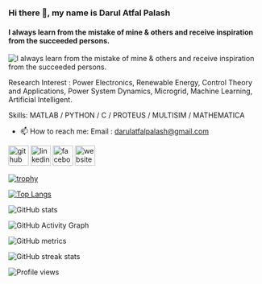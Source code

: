### Hi there 👋, my name is Darul Atfal Palash
#### I always learn from the mistake of mine & others and receive inspiration from the succeeded persons.
![I always learn from the mistake of mine & others and receive inspiration from the succeeded persons.](https://scontent.fjsr11-1.fna.fbcdn.net/v/t1.18169-9/15781506_1832355247039083_5585530414184024606_n.jpg?_nc_cat=110&ccb=1-7&_nc_sid=e3f864&_nc_ohc=jdJi14szW7EAX8J1tWl&_nc_ht=scontent.fjsr11-1.fna&oh=00_AT8EomsKhQHiaJXApsK5xd3XeQY8seELO9p5Ma7UOLtOwg&oe=634BCA9A)

Research Interest : Power Electronics, Renewable Energy, Control Theory and Applications, Power System Dynamics, Microgrid, Machine Learning, Artificial Intelligent.

Skills: MATLAB / PYTHON / C / PROTEUS / MULTISIM / MATHEMATICA

- 📫 How to reach me: Email : darulatfalpalash@gmail.com 


[<img src='https://cdn.jsdelivr.net/npm/simple-icons@3.0.1/icons/github.svg' alt='github' height='40'>](https://github.com/darul-atfal-palash)  [<img src='https://cdn.jsdelivr.net/npm/simple-icons@3.0.1/icons/linkedin.svg' alt='linkedin' height='40'>](https://www.linkedin.com/in/mddarulatfalpalash/)  [<img src='https://cdn.jsdelivr.net/npm/simple-icons@3.0.1/icons/facebook.svg' alt='facebook' height='40'>](https://www.facebook.com/darulatfalpalash.pn)  [<img src='https://cdn.jsdelivr.net/npm/simple-icons@3.0.1/icons/icloud.svg' alt='website' height='40'>](https://www.youtube.com/c/PNPTutorialHub)  

[![trophy](https://github-profile-trophy.vercel.app/?username=darul-atfal-palash)](https://github.com/ryo-ma/github-profile-trophy)

[![Top Langs](https://github-readme-stats.vercel.app/api/top-langs/?username=darul-atfal-palash)](https://github.com/anuraghazra/github-readme-stats)

![GitHub stats](https://github-readme-stats.vercel.app/api?username=darul-atfal-palash&show_icons=true&count_private=true)  

![GitHub Activity Graph](https://activity-graph.herokuapp.com/graph?username=darul-atfal-palash)  

![GitHub metrics](https://metrics.lecoq.io/darul-atfal-palash)  

![GitHub streak stats](https://github-readme-streak-stats.herokuapp.com/?user=darul-atfal-palash)  

![Profile views](https://gpvc.arturio.dev/darul-atfal-palash)  

